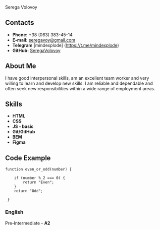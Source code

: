 Serega Volovoy
## Contacts
- **Phone:** +38 (063) 383-45-14
- **E-mail:** seregavoy@gmail.com
- **Telegram** [mindexplode] (https://t.me/mindexplode)
- **GitHub:** [SeregaVolovoy](https://github.com/SeregaVolovoy)
## About Me
I have good interpersonal skills, am an excellent team worker and very willing to learn and develop new skills.
I am reliable and dependable and often seek new responsibilities within a wide range of employment areas.
## Skills
- **HTML**
- **CSS**
- **JS - basic**
- **Git/GitHub**
- **BEM**
- **Figma**
## Code Example
```
function even_or_odd(number) {

    if (number % 2 === 0) {
        return "Even";
    }
    return "Odd";

 }
```
### English
Pre-Intermediate - **A2**
